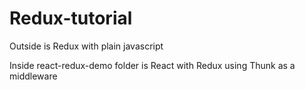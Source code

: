# Redux-tutorial

Outside is Redux with plain javascript

Inside react-redux-demo folder is React with Redux using Thunk as a middleware
